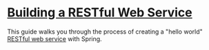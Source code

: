 # [Building a RESTful Web Service](http://spring.io/guides/gs/rest-service/)

This guide walks you through the process of creating a "hello world" 
[RESTful web service](http://spring.io/understanding/REST) with Spring.
